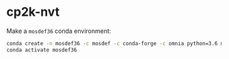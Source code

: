 # cp2k-nvt

Make a `mosdef36` conda environment:

```bash
conda create -n mosdef36 -c mosdef -c conda-forge -c omnia python=3.6 mbuild foyer signac signac-flow
conda activate mosdef36
```
